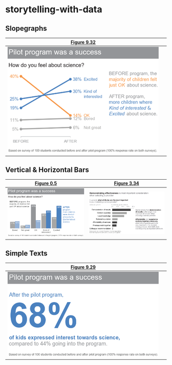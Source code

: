 # storytelling-with-data


## Slopegraphs
[Figure 9.32](slopegraph/figure-9-32.ipynb)|&nbsp;
:-----------------------------------------:|:-------------------------:
![](images/Figure_9-32.png)                |&nbsp; 
 
## Vertical & Horizontal Bars
[Figure 0.5](vertical-bar/figure-0-5.ipynb)|[Figure 3.34](horizontal-bar/figure-3-14.ipynb)
:-----------------------------------------:|:------------------------------------------------:
![](images/Figure_0-5.png)                 |![](images/Figure_3-34.png)

## Simple Texts
[Figure 9.29](simple-text/figure-9-29.ipynb)|&nbsp;
:------------------------------------------:|:-------------------------:
![](images/Figure_9-29.png)                 |&nbsp;
